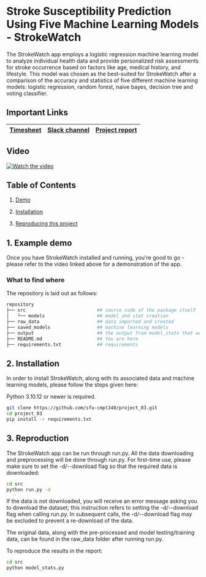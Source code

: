 # Stroke Susceptibility Prediction Using Five Machine Learning Models - StrokeWatch

The StrokeWatch app employs a logistic regression machine learning model to analyze individual health data and provide personalized risk assessments for stroke occurrence based on factors like age, medical history, and lifestyle.
This model was chosen as the best-suited for StrokeWatch after a comparison of the accuracy and statistics of five different machine learning models: logistic regression, random forest, naive bayes, decision tree and voting classifier.

## Important Links

| [Timesheet](https://1sfu-my.sharepoint.com/:x:/g/personal/kabhishe_sfu_ca/ERc0Vdpa4d9JsOf2QhltWxoBg9t34Slpekk71h27oCd2Yw?e=xaOhcR) | [Slack channel](https://app.slack.com/client/T05JYJAF22G/C05TGPB8D1A/docs/Qp:F05TE8BJEMR/1701591119214) | [Project report](https://www.overleaf.com/project/650c9edaf58339ecbee4649d) |
|-----------|---------------|-------------------------|

## Video

[![Watch the video](https://img.youtube.com/vi/5KdVeHabZSk/maxresdefault.jpg)](https://youtu.be/5KdVeHabZSk)

## Table of Contents
1. [Demo](#demo)

2. [Installation](#installation)

3. [Reproducing this project](#repro)


<a name="demo"></a>
## 1. Example demo
Once you have StrokeWatch installed and running, you're good to go - please refer to the video linked above for a demonstration of the app.

### What to find where
The repository is laid out as follows:

```bash
repository
├── src                          ## source code of the package itself
│   └── models                   ## model and stat creation
├── raw_data                     ## data imported and created
├── saved_models                 ## machine learning models
├── output                       ## the output from model_stats that we use in our report
├── README.md                    ## You are here
├── requirements.txt             ## requirements
```

<a name="installation"></a>

## 2. Installation

In order to install StrokeWatch, along with its associated data and machine learning models, please follow the steps given here:

Python 3.10.12 or newer is required.

```bash
git clone https://github.com/sfu-cmpt340/project_03.git
cd project_03
pip install -r requirements.txt 
```

<a name="repro"></a>
## 3. Reproduction
The StrokeWatch app can be run through run.py. All the data downloading and preprocessing will be done through run.py.
For first-time use, please make sure to set the -d/--download flag so that the required data is downloaded:
```bash
cd src
python run.py -d
```
If the data is not downloaded, you will receive an error message asking you to download the dataset; this instruction refers to setting the -d/--download flag when calling run.py. In subsequent calls, the -d/--download flag may be excluded to prevent a re-download of the data. 

The original data, along with the pre-processed and model testing/training data, can be found in the raw_data folder after running run.py.

To reproduce the results in the report:
```bash
cd src
python model_stats.py
```
